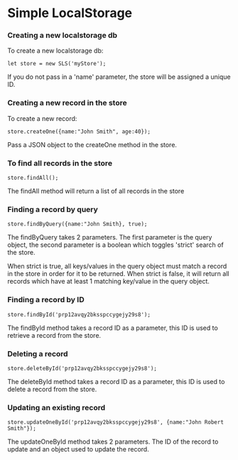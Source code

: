 # Simple LocalStorage

### Creating a new localstorage db

To create a new localstorage db:

    let store = new SLS('myStore');

If you do not pass in a 'name' parameter, the store will be assigned a unique ID.

### Creating a new record in the store

To create a new record:

    store.createOne({name:"John Smith", age:40});

Pass a JSON object to the createOne method in the store. 
    
### To find all records in the store

    store.findAll();

The findAll method will return a list of all records in the store

### Finding a record by query

    store.findByQuery({name:"John Smith}, true);

The findByQuery takes 2 parameters. The first parameter is the query object, the second parameter is a boolean which toggles 'strict' search of the store.
 
When strict is true, all keys/values in the query object must match a record in the store in order for it to be returned. When strict is false, it will return all records which have at least 1 matching key/value in the query object. 

### Finding a record by ID 

    store.findById('prp12avqy2bksspccygejy29s8');

The findById method takes a record ID as a parameter, this ID is used to retrieve a record from the store.

### Deleting a record

    store.deleteById('prp12avqy2bksspccygejy29s8');

The deleteById method takes a record ID as a parameter, this ID is used to delete a record from the store.

### Updating an existing record

    store.updateOneById('prp12avqy2bksspccygejy29s8', {name:"John Robert Smith"});

The updateOneById method takes 2 parameters. The ID of the record to update and an object used to update the record. 